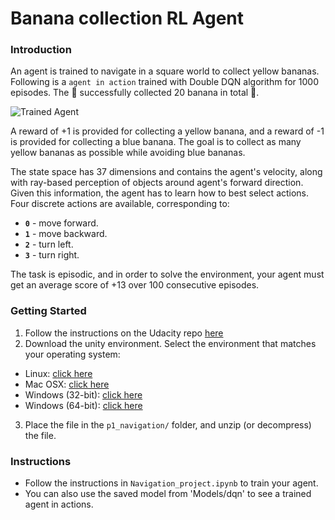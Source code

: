 [//]: # (Image References)

[image1]: https://github.com/Zaharah/unity-navigation-DRL-DQN/blob/master/Images/solved_banana.gif "Trained Agent"

# Banana collection RL Agent

### Introduction

An agent is trained to navigate in a square world to collect yellow bananas.  
Following is a `agent in action`  trained with Double DQN algorithm for 1000 episodes. The :robot: successfully collected 20 banana in total :star_struck:.  

![Trained Agent][image1]

A reward of +1 is provided for collecting a yellow banana, and a reward of -1 is provided for collecting a blue banana.  The goal is to collect as many yellow bananas as possible while avoiding blue bananas.  

The state space has 37 dimensions and contains the agent's velocity, along with ray-based perception of objects around agent's forward direction.  Given this information, the agent has to learn how to best select actions.  Four discrete actions are available, corresponding to:
- **`0`** - move forward.
- **`1`** - move backward.
- **`2`** - turn left.
- **`3`** - turn right.

The task is episodic, and in order to solve the environment, your agent must get an average score of +13 over 100 consecutive episodes.

### Getting Started

1. Follow the instructions on the Udacity repo [here](https://github.com/udacity/deep-reinforcement-learning/#dependencies)
2. Download the unity environment. Select the environment that matches your operating system:
  * Linux: [click here](https://s3-us-west-1.amazonaws.com/udacity-drlnd/P1/Banana/Banana_Linux.zip)
  * Mac OSX: [click here](https://s3-us-west-1.amazonaws.com/udacity-drlnd/P1/Banana/Banana.app.zip)
  * Windows (32-bit): [click here](https://s3-us-west-1.amazonaws.com/udacity-drlnd/P1/Banana/Banana_Windows_x86.zip)
  * Windows (64-bit): [click here](https://s3-us-west-1.amazonaws.com/udacity-drlnd/P1/Banana/Banana_Windows_x86_64.zip)

3. Place the file in the `p1_navigation/` folder, and unzip (or decompress) the file.

### Instructions

 * Follow the instructions in `Navigation_project.ipynb` to train your agent.
 * You can also use the saved model from 'Models/dqn' to see a trained agent in actions. 
